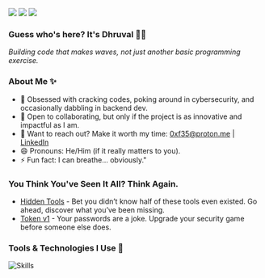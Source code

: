 ![](https://komarev.com/ghpvc/?username=0xf35&style=for-the-badge)
![](https://img.shields.io/github/followers/0xf35?logo=github&style=for-the-badge&color=007ec6&labelColor=555)
![](https://img.shields.io/github/stars/0xf35?logo=github&style=for-the-badge&color=007ec6&labelColor=555)
### Guess who's here? It's Dhruval 👋🏼
*Building code that makes waves, not just another basic programming exercise.*

### About Me ✨
- 👀 Obsessed with cracking codes, poking around in cybersecurity, and occasionally dabbling in backend dev.
- 💌 Open to collaborating, but only if the project is as innovative and impactful as I am.
- 📮 Want to reach out? Make it worth my time: 0xf35@proton.me | [LinkedIn](https://www.linkedin.com/in/0xf35/)
- 😄 Pronouns: He/Him (if it really matters to you).
- ⚡ Fun fact: I can breathe... obviously."

### You Think You've Seen It All? Think Again.
- [Hidden Tools](https://hidden-tools.vercel.app/) - Bet you didn’t know half of these tools even existed. Go ahead, discover what you’ve been missing.
- [Token v1](https://token-v1.vercel.app/) - Your passwords are a joke. Upgrade your security game before someone else does.

### Tools & Technologies I Use 🔧
![Skills](https://go-skill-icons.vercel.app/api/icons?i=react,mistral,heroku,devto,mongodb,vercel,mongoose,mysql,vim,regex,html,netlify,anaconda,androidstudio,vscode,replit,huggingface,django,ngrok,nodejs,duckduckgo,illustrator,npm,numpy,windows,word,eclipse,arduino,inkscape,safari,wsl,ollama,atom,ipfs,onedrive,xd,javascript,pandas,fastapi,jupyter,figma,firebase,blender,photoshop,brave,flask,stackoverflow,sublime,gemini,svg,postman,git,powershell,tailwindcss,githubcopilot,github,githubpages,codepen,proton,markdown,pug,matplotlib,python,tor,dart,qt,raspberrypi,ubuntu,typescript,chatgpt&titles=true)
